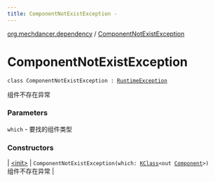 ```yaml
---
title: ComponentNotExistException - 
---
```


[org.mechdancer.dependency](../index.html) / [ComponentNotExistException](./index.html)

# ComponentNotExistException

`class ComponentNotExistException : `[`RuntimeException`](https://kotlinlang.org/api/latest/jvm/stdlib/kotlin/-runtime-exception/index.html)

组件不存在异常

### Parameters

`which` - 要找的组件类型

### Constructors

| [&lt;init&gt;](-init-.html) | `ComponentNotExistException(which: `[`KClass`](https://kotlinlang.org/api/latest/jvm/stdlib/kotlin.reflect/-k-class/index.html)`<out `[`Component`](../-component/index.html)`>)`<br>组件不存在异常 |

